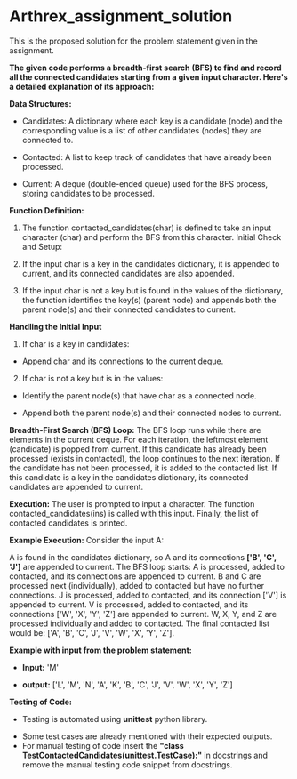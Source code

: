 # Arthrex_assignment_solution
This is the proposed solution for the problem statement given in the assignment.

**The given code performs a breadth-first search (BFS) to find and record all the connected candidates starting from a given input character. Here's a detailed explanation of its approach:**

**Data Structures:**
- Candidates: A dictionary where each key is a candidate (node) and the corresponding value is a list of other candidates (nodes) they are connected to.
* Contacted: A list to keep track of candidates that have already been processed.
+ Current: A deque (double-ended queue) used for the BFS process, storing candidates to be processed.

**Function Definition:**

1. The function contacted_candidates(char) is defined to take an input character (char) and perform the BFS from this character.
Initial Check and Setup:

2. If the input char is a key in the candidates dictionary, it is appended to current, and its connected candidates are also appended.

3. If the input char is not a key but is found in the values of the dictionary, the function identifies the key(s) (parent node) and appends both the parent node(s) and their connected candidates to current.

**Handling the Initial Input**
1. If char is a key in candidates:
  - Append char and its connections to the current deque.

2. If char is not a key but is in the values:
  - Identify the parent node(s) that have char as a connected node.
  + Append both the parent node(s) and their connected nodes to current.

**Breadth-First Search (BFS) Loop:**
The BFS loop runs while there are elements in the current deque.
For each iteration, the leftmost element (candidate) is popped from current.
If this candidate has already been processed (exists in contacted), the loop continues to the next iteration.
If the candidate has not been processed, it is added to the contacted list.
If this candidate is a key in the candidates dictionary, its connected candidates are appended to current.

**Execution:**
The user is prompted to input a character.
The function contacted_candidates(ins) is called with this input.
Finally, the list of contacted candidates is printed.

**Example Execution:**
Consider the input A:

A is found in the candidates dictionary, so A and its connections **['B', 'C', 'J']** are appended to current.
The BFS loop starts:
A is processed, added to contacted, and its connections are appended to current.
B and C are processed next (individually), added to contacted but have no further connections.
J is processed, added to contacted, and its connection ['V'] is appended to current.
V is processed, added to contacted, and its connections ['W', 'X', 'Y', 'Z'] are appended to current.
W, X, Y, and Z are processed individually and added to contacted.
The final contacted list would be: ['A', 'B', 'C', 'J', 'V', 'W', 'X', 'Y', 'Z'].

**Example with input from the problem statement:**
- **Input:** 'M'
+ **output:** ['L', 'M', 'N', 'A', 'K', 'B', 'C', 'J', 'V', 'W', 'X', 'Y', 'Z']

**Testing of Code:**
- Testing is automated using **unittest** python library.
+ Some test cases are already mentioned with their expected outputs.
+ For manual testing of code insert the **"class TestContactedCandidates(unittest.TestCase):"** in docstrings and remove the manual testing code snippet from docstrings.
